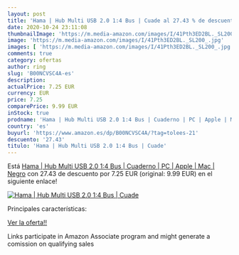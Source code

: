 ```yaml
---
layout: post
title: 'Hama | Hub Multi USB 2.0 1:4 Bus | Cuade al 27.43 % de descuento'
date: 2020-10-24 23:11:08
thumbnailImage: 'https://m.media-amazon.com/images/I/41Pth3ED2BL._SL200_.jpg'
image: 'https://m.media-amazon.com/images/I/41Pth3ED2BL._SL200_.jpg'
images: [ 'https://m.media-amazon.com/images/I/41Pth3ED2BL._SL200_.jpg' ]
comments: true
category: ofertas
author: ring
slug: 'B00NCVSC4A-es'
description:
actualPrice: 7.25 EUR
currency: EUR
price: 7.25
comparePrice: 9.99 EUR
inStock: true
prodname: 'Hama | Hub Multi USB 2.0 1:4 Bus | Cuaderno | PC | Apple | Mac | Negro'
country: 'es'
buyurl: 'https://www.amazon.es/dp/B00NCVSC4A/?tag=tolees-21'
descuento: '27.43'
titulo: 'Hama | Hub Multi USB 2.0 1:4 Bus | Cuade'
---
```


Está [Hama | Hub Multi USB 2.0 1:4 Bus | Cuaderno | PC | Apple | Mac | Negro](https://www.amazon.es/dp/B00NCVSC4A/?tag=tolees-21) con 27.43 de descuento por 7.25 EUR (original: 9.99 EUR) en el siguiente enlace!

[![Hama | Hub Multi USB 2.0 1:4 Bus | Cuade](https://m.media-amazon.com/images/I/41Pth3ED2BL._SL200_.jpg)](https://www.amazon.es/dp/B00NCVSC4A/?tag=tolees-21)

Principales características:


[Ver la oferta!!](https://www.amazon.es/dp/B00NCVSC4A/?tag=tolees-21)

Links participate in Amazon Associate program and might generate a comission on qualifying sales


